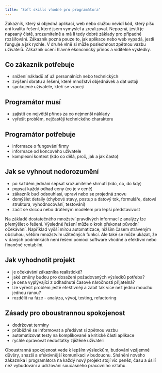 ```yaml
---
title: 'Soft skills vhodné pro programátora'
---
```


Zákazník, který si objedná aplikaci, web nebo službu nevidí kód, který píšu ani kvalitu řešení, které jsem vymyslel a zrealizoval. Nepozná, jestli je napsaný čistě, srozumitelně a má li tedy dobré základy pro případné rozšiřování. Zákazník pozná pouze to, jak aplikace nebo web vypadá, jestli funguje a jak rychle. V druhé vlně si může poslechnout zpětnou vazbu uživatelů. Zákazník ocení hlavně ekonomický přínos a viditelné výsledky.

## Co zákazník potřebuje
* snížení nákladů ať už personálních nebo technických
* zvýšení obratu a řešení, které množství objednávek a dat ustojí
* spokojené uživatele, kteří se vracejí

## Programátor musí
* zajistit co největší přínos za co nejmenší náklady
* vyřešit problém, nejčastěji technického charakteru

## Programátor potřebuje
* informace o fungování firmy
* informace od koncového uživatele
* komplexní kontext (kdo co dělá, proč, jak a jak často)

## Jak se vyhnout nedorozumění
* po každém jednání sepsat srozumitelné shrnutí (kdo, co, do kdy)
* popsat každý odhad ceny (co je v ceně)
* zákazník buď odsouhlasí, upraví nebo se projedná znovu
* domýšlet detaily (chybové stavy, postup a datový tok, formuláře, datová struktura, vyhodnocování, testování)
* začít se skicou nebo drátěným modelem pro lepší představivost

Na základě dostatečného množství pravdivých informací z analýzy lze přemýšlet o řešení. Výsledné řešení může o krok překonat původní očekávání. Například vyšší mírou automatizace, nižším časem stráveným obsluhou, větším množstvím užitečných funkcí. Ale také se může ukázat, že v daných podmínkách není řešení pomocí software vhodné a efektivní nebo finančně rentabilní.

## Jak vyhodnotit projekt
* je očekávání zákazníka realistické?
* jaké změny budou pro dosažení požadovaných výsledků potřeba?
* je cena vyplývající z odhadnuté časové náročnosti přijatelná?
* lze vyřešit problém ještě efektivněji a zabít tak více než jednu mouchu jednou ranou?
* rozdělit na fáze - analýza, vývoj, testing, refactoring

## Zásady pro oboustrannou spokojenost
* dodržovat termíny
* průběžně se informovat a předávat si zpětnou vazbu
* automatizovat testy na komplikované a kritické části aplikace
* rychle opravovat nedostatky zjištěné uživateli

Oboustranná spokojenost vede k lepším výsledkům, budování vzájemné důvěry, snazší a efektivnější komunikaci v budoucnu. Shánění nového zákazníka i programátora na každý nový projekt stojí víc peněz, času a úsilí než vybudování a udržování současného pracovního vztahu.